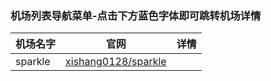 ### 机场列表导航菜单-点击下方蓝色字体即可跳转机场详情
|机场名字 |官网     |详情     |
|--------|--------|--------|
| sparkle | [xishang0128/sparkle](https://github.com/xishang0128/sparkle) |
